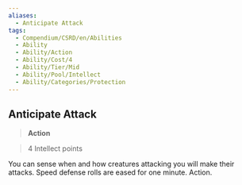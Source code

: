 ```yaml
---
aliases:
  - Anticipate Attack
tags:
  - Compendium/CSRD/en/Abilities
  - Ability
  - Ability/Action
  - Ability/Cost/4
  - Ability/Tier/Mid
  - Ability/Pool/Intellect
  - Ability/Categories/Protection
---
```

  
    
## Anticipate Attack    
>**Action**    
>4 Intellect points  
    
You can sense when and how creatures attacking you will make their attacks. Speed defense rolls are eased for one minute. Action.